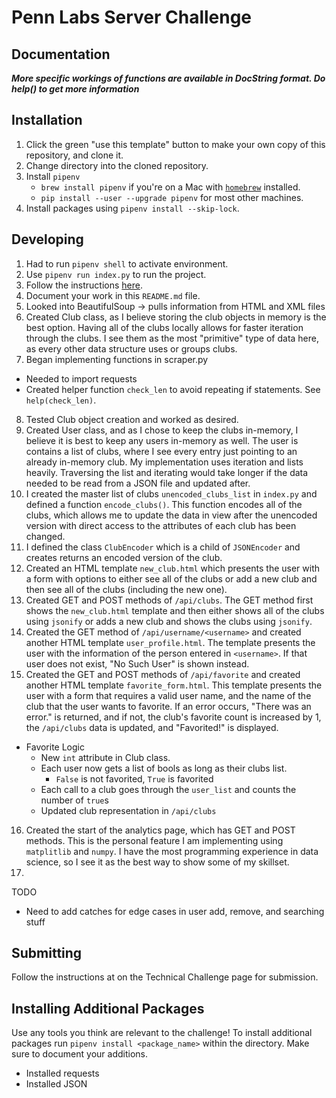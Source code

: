 # Penn Labs Server Challenge

## Documentation
***More specific workings of functions are available in DocString format. Do help(<desired>) to get more information***

## Installation
1. Click the green "use this template" button to make your own copy of this repository, and clone it. 
2. Change directory into the cloned repository.
3. Install `pipenv`
   * `brew install pipenv` if you're on a Mac with [`homebrew`](https://brew.sh/) installed.
   * `pip install --user --upgrade pipenv` for most other machines.
4. Install packages using `pipenv install --skip-lock`.

## Developing
1. Had to run `pipenv shell` to activate environment. 
2. Use `pipenv run index.py` to run the project.
3. Follow the instructions [here](https://www.notion.so/pennlabs/Server-Challenge-Spring-20-5a14bc18fb2f44ba90a61ba86b6fc426).
4. Document your work in this `README.md` file.
5. Looked into BeautifulSoup -> pulls information from HTML and XML files
6. Created Club class, as I believe storing the club objects in memory is the best option. Having all of the clubs locally allows for faster iteration through the clubs. I see them as the most "primitive" type of data here, as every other data structure uses or groups clubs.
7. Began implementing functions in scraper.py
  - Needed to import requests
  - Created helper function `check_len` to avoid repeating if statements. See `help(check_len)`.
8. Tested Club object creation and worked as desired.
9. Created User class, and as I chose to keep the clubs in-memory, I believe it is best to keep any users in-memory as well. The user is contains a list of clubs, where I see every entry just pointing to an already in-memory club. My implementation uses iteration and lists heavily. Traversing the list and iterating would take longer if the data needed to be read from a JSON file and updated after.
10. I created the master list of clubs `unencoded_clubs_list` in `index.py` and defined a function `encode_clubs()`. This function encodes all of the clubs, which allows me to update the data in view after the unencoded version with direct access to the attributes of each club has been changed.
11. I defined the class `ClubEncoder` which is a child of `JSONEncoder` and creates returns an encoded version of the club.
12. Created an HTML template `new_club.html` which presents the user with a form with options to either see all of the clubs or add a new club and then see all of the clubs (including the new one).
13. Created GET and POST methods of `/api/clubs`. The GET method first shows the `new_club.html` template and then either shows all of the clubs using `jsonify` or adds a new club and shows the clubs using `jsonify`.
14. Created the GET method of `/api/username/<username>` and created another HTML template `user_profile.html`. The template presents the user with the information of the person entered in `<username>`. If that user does not exist, "No Such User" is shown instead.
15. Created the GET and POST methods of `/api/favorite` and created another HTML template `favorite_form.html`. This template presents the user with a form that requires a valid user name, and the name of the club that the user wants to favorite. If an error occurs, "There was an error." is returned, and if not, the club's favorite count is increased by 1, the `/api/clubs` data is updated, and "Favorited!" is displayed.
  - Favorite Logic
    - New `int` attribute in Club class.
    - Each user now gets a list of bools as long as their clubs list.
      - `False` is not favorited, `True` is favorited
    - Each call to a club goes through the `user_list` and counts the number of `true`s
    - Updated club representation in `/api/clubs`
16. Created the start of the analytics page, which has GET and POST methods. This is the personal feature I am implementing using `matplitlib` and `numpy`. I have the most programming experience in data science, so I see it as the best way to show some of my skillset.
17. 

TODO
  - Need to add catches for edge cases in user add, remove, and searching stuff
  
## Submitting
Follow the instructions at on the Technical Challenge page for submission.

## Installing Additional Packages
Use any tools you think are relevant to the challenge! To install additional packages 
run `pipenv install <package_name>` within the directory. Make sure to document your additions.
- Installed requests 
- Installed JSON
